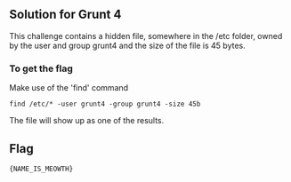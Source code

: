 ## Solution for Grunt 4

This challenge contains a hidden file, somewhere in the /etc folder, owned by the user and group grunt4 and the size of the file is 45 bytes.

### To get the flag

Make use of the 'find' command

```
find /etc/* -user grunt4 -group grunt4 -size 45b
```
The file will show up as one of the results.

## Flag

```
{NAME_IS_MEOWTH}
```
